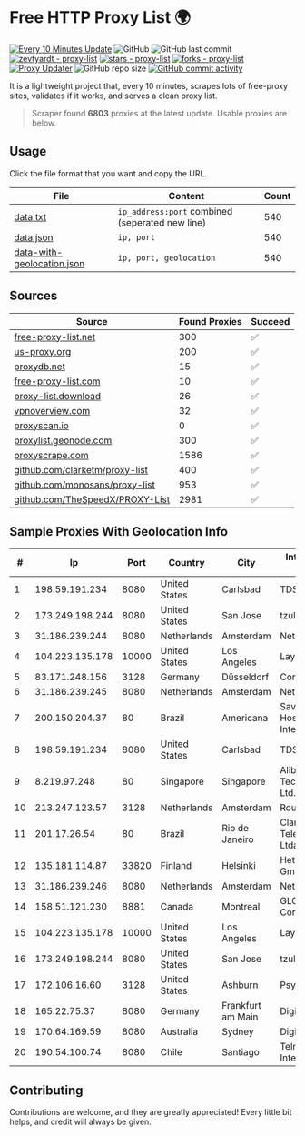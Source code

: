 
# Free HTTP Proxy List 🌍

[![Every 10 Minutes Update](https://github.com/mertguvencli/http-proxy-list/actions/workflows/main.yml/badge.svg?branch=main)](https://github.com/mertguvencli/http-proxy-list/actions/workflows/main.yml)
![GitHub](https://img.shields.io/github/license/mertguvencli/http-proxy-list)
![GitHub last commit](https://img.shields.io/github/last-commit/mertguvencli/http-proxy-list)
[![zevtyardt - proxy-list](https://img.shields.io/static/v1?label=zevtyardt&message=proxy-list&color=blue&logo=github)](https://github.com/zevtyardt/proxy-list "Go to GitHub repo")
[![stars - proxy-list](https://img.shields.io/github/stars/zevtyardt/proxy-list?style=social)](https://github.com/zevtyardt/proxy-list)
[![forks - proxy-list](https://img.shields.io/github/forks/zevtyardt/proxy-list?style=social)](https://github.com/zevtyardt/proxy-list)
[![Proxy Updater](https://github.com/zevtyardt/proxy-list/workflows/Proxy%20Updater/badge.svg)](https://github.com/zevtyardt/proxy-list/actions?query=workflow:"Proxy+Updater")
![GitHub repo size](https://img.shields.io/github/repo-size/zevtyardt/proxy-list)
[![GitHub commit activity](https://img.shields.io/github/commit-activity/m/zevtyardt/proxy-list?logo=commits)](https://github.com/zevtyardt/proxy-list/commits/main)

It is a lightweight project that, every 10 minutes, scrapes lots of free-proxy sites, validates if it works, and serves a clean proxy list.

> Scraper found **6803** proxies at the latest update. Usable proxies are below.

## Usage

Click the file format that you want and copy the URL.

|File|Content|Count|
|----|-------|-----|
|[data.txt](https://raw.githubusercontent.com/mertguvencli/http-proxy-list/main/proxy-list/data.txt)|`ip_address:port` combined (seperated new line)|540|
|[data.json](https://raw.githubusercontent.com/mertguvencli/http-proxy-list/main/proxy-list/data.json)|`ip, port`|540|
|[data-with-geolocation.json](https://raw.githubusercontent.com/mertguvencli/http-proxy-list/main/proxy-list/data-with-geolocation.json)|`ip, port, geolocation`|540|

## Sources

|Source|Found Proxies|Succeed|
|------|-------------|-------|
|[free-proxy-list.net](https://free-proxy-list.net)|300|✅|
|[us-proxy.org](https://www.us-proxy.org)|200|✅|
|[proxydb.net](http://proxydb.net)|15|✅|
|[free-proxy-list.com](https://free-proxy-list.com/?page=&port=&type%5B%5D=http&type%5B%5D=https&up_time=0&search=Search)|10|✅|
|[proxy-list.download](https://www.proxy-list.download/HTTP)|26|✅|
|[vpnoverview.com](https://vpnoverview.com/privacy/anonymous-browsing/free-proxy-servers)|32|✅|
|[proxyscan.io](https://www.proxyscan.io)|0|✅|
|[proxylist.geonode.com](https://proxylist.geonode.com/api/proxy-list?limit=300&page=1&sort_by=lastChecked&sort_type=desc&protocols=http,https)|300|✅|
|[proxyscrape.com](https://api.proxyscrape.com/v2/?request=displayproxies&protocol=http&timeout=10000&country=all&ssl=all&anonymity=all)|1586|✅|
|[github.com/clarketm/proxy-list](https://raw.githubusercontent.com/clarketm/proxy-list/master/proxy-list-raw.txt)|400|✅|
|[github.com/monosans/proxy-list](https://raw.githubusercontent.com/monosans/proxy-list/main/proxies/http.txt)|953|✅|
|[github.com/TheSpeedX/PROXY-List](https://raw.githubusercontent.com/TheSpeedX/PROXY-List/master/http.txt)|2981|✅|


## Sample Proxies With Geolocation Info

|#|Ip|Port|Country|City|Internet Service Provider|
|-|--|----|-------|----|-------------------------|
|1|198.59.191.234|8080|United States|Carlsbad|TDS TELECOM|
|2|173.249.198.244|8080|United States|San Jose|tzulo, inc.|
|3|31.186.239.244|8080|Netherlands|Amsterdam|NetSkope Inc|
|4|104.223.135.178|10000|United States|Los Angeles|LayerHost|
|5|83.171.248.156|3128|Germany|Düsseldorf|Contabo GmbH|
|6|31.186.239.245|8080|Netherlands|Amsterdam|NetSkope Inc|
|7|200.150.204.37|80|Brazil|Americana|Saveincloud Hospedagem na Internet Ltda|
|8|198.59.191.234|8080|United States|Carlsbad|TDS TELECOM|
|9|8.219.97.248|80|Singapore|Singapore|Alibaba (US) Technology Co., Ltd.|
|10|213.247.123.57|3128|Netherlands|Amsterdam|Routit BV|
|11|201.17.26.54|80|Brazil|Rio de Janeiro|Claro NXT Telecomunicacoes Ltda|
|12|135.181.114.87|33820|Finland|Helsinki|Hetzner Online GmbH|
|13|31.186.239.246|8080|Netherlands|Amsterdam|NetSkope Inc|
|14|158.51.121.230|8881|Canada|Montreal|GLOBALTELEHOST Corp.|
|15|104.223.135.178|10000|United States|Los Angeles|LayerHost|
|16|173.249.198.244|8080|United States|San Jose|tzulo, inc.|
|17|172.106.16.60|3128|United States|Ashburn|Psychz Networks|
|18|165.22.75.37|8080|Germany|Frankfurt am Main|DigitalOcean, LLC|
|19|170.64.169.59|8080|Australia|Sydney|DigitalOcean, LLC|
|20|190.54.100.74|8080|Chile|Santiago|Telmex Chile Internet S.A.|



## Contributing

Contributions are welcome, and they are greatly appreciated! Every
little bit helps, and credit will always be given.

